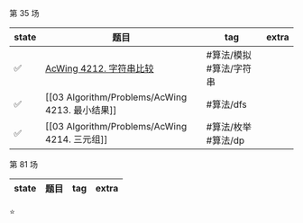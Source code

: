 
第 35 场

| state | 题目                                 | tag                     | extra |
| ----- | ------------------------------------ | ----------------------- | ----- |
| ✅    | [AcWing 4212. 字符串比较](03%20Algorithm/Problems/AcWing%204212.%20字符串比较.md) | #算法/模拟 #算法/字符串 |       |
| ✅    | [[03 Algorithm/Problems/AcWing 4213. 最小结果]]   | #算法/dfs               |       |
| ✅    | [[03 Algorithm/Problems/AcWing 4214. 三元组]]     | #算法/枚举 #算法/dp     |       | 


第 81 场

| state | 题目                        | tag | extra |
| ----- | --------------------------- | --- | ----- |



⭐


